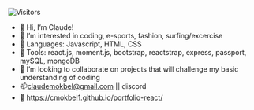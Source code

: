 ![Visitors](https://api.visitorbadge.io/api/visitors?path=cmokbel1&label=visitors&labelColor=%23d9e3f0&countColor=%23f47373&style=plastic)

-  👋 Hi, I’m Claude!
- 👀 I’m interested in coding, e-sports, fashion, surfing/excercise
- 🌱 Languages: Javascript, HTML, CSS
- :wrench: Tools: react.js, moment.js, bootstrap, reactstrap, express, passport, mySQL, mongoDB
- 💞️ I’m looking to collaborate on projects that will challenge my basic understanding of coding
- 📫claudemokbel@gmail.com || discord
- :link: https://cmokbel1.github.io/portfolio-react/

<!---
cmokbel1/cmokbel1 is a ✨ special ✨ repository because its `README.md` (this file) appears on your GitHub profile.
You can click the Preview link to take a look at your changes.
--->

